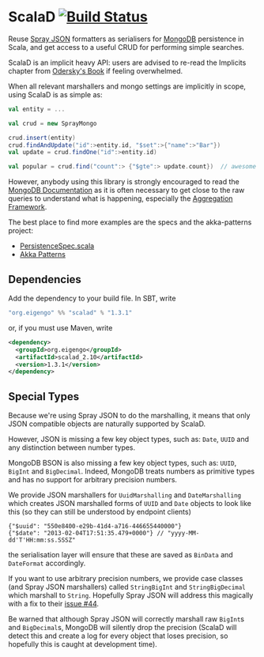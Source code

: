 # ScalaD  [![Build Status](https://travis-ci.org/eigengo/scalad.png?branch=master)](https://travis-ci.org/eigengo/scalad)

Reuse [Spray JSON](http://github.com/spray/spray-json/) formatters as serialisers for [MongoDB](http://www.mongodb.org) persistence in Scala, and get access to a useful CRUD for performing simple searches.

ScalaD is an implicit heavy API: users are advised to re-read the Implicits chapter from [Odersky's Book](http://www.amazon.com/dp/0981531644) if feeling overwhelmed.


When all relevant marshallers and mongo settings are implicitly in scope, using ScalaD is as simple as:

```scala
val entity = ...

val crud = new SprayMongo

crud.insert(entity)
crud.findAndUpdate("id":>entity.id, "$set":>{"name":>"Bar"})
val update = crud.findOne("id":>entity.id)

val popular = crud.find("count":> {"$gte":> update.count})  // awesome DSL for JSON
```

However, anybody using this library is strongly encouraged to read the [MongoDB Documentation](http://docs.mongodb.org/manual/) as it is often necessary to get close to the raw queries to understand what is happening, especially the [Aggregation Framework](http://docs.mongodb.org/manual/applications/aggregation/).

The best place to find more examples are the specs and the akka-patterns project:

* [PersistenceSpec.scala](src/test/scala/org/cakesolutions/scalad/mongo/sprayjson/PersistenceSpec.scala)
* [Akka Patterns](https://github.com/janm399/akka-patterns)

## Dependencies

Add the dependency to your build file. In SBT, write

```scala
"org.eigengo" %% "scalad" % "1.3.1"
```

or, if you must use Maven, write

```xml
<dependency>
  <groupId>org.eigengo</groupId>
  <artifactId>scalad_2.10</artifactId>
  <version>1.3.1</version>
</dependency>
```

## Special Types

Because we're using Spray JSON to do the marshalling, it means that only JSON compatible objects are naturally supported by ScalaD.

However, JSON is missing a few key object types, such as: `Date`, `UUID` and any distinction between number types.

MongoDB BSON is also missing a few key object types, such as: `UUID`, `BigInt` and `BigDecimal`. Indeed, MongoDB treats numbers as primitive types and has no support for arbitrary precision numbers.


We provide JSON marshallers for `UuidMarshalling` and `DateMarshalling` which creates JSON marshalled forms of `UUID` and `Date` objects to look like this (so they can still be understood by endpoint clients)

```
{"$uuid": "550e8400-e29b-41d4-a716-446655440000"}
{"$date": "2013-02-04T17:51:35.479+0000"} // "yyyy-MM-dd'T'HH:mm:ss.SSSZ"
```

the serialisation layer will ensure that these are saved as `BinData` and `DateFormat` accordingly.


If you want to use arbitrary precision numbers, we provide case classes (and Spray JSON marshallers) called `StringBigInt` and `StringBigDecimal` which marshall to `String`. Hopefully Spray JSON will address this magically with a fix to their [issue #44](https://github.com/spray/spray-json/issues/44).


Be warned that although Spray JSON will correctly marshall raw `BigInt`s and `BigDecimal`s, MongoDB will silently drop the precision (ScalaD will detect this and create a log for every object that loses precision, so hopefully this is caught at development time).
